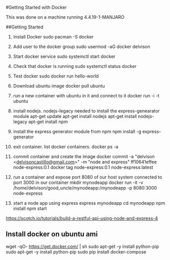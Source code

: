 #Getting Started with Docker

This was done on a machine running 4.4.19-1-MANJARO

##Getting Started

1. Install Docker
		sudo pacman -S docker

2. Add user to the docker group
		sudo usermod -aG docker delvison

3. Start docker service
		sudo systemctl start docker

4. Check that docker is running 
		sudo systemctl status docker

5. Test docker
		sudo docker run hello-world

6. Download ubuntu image
		docker pull ubuntu

7. run a new container with ubuntu in it and connect to it
		docker run -i -t ubuntu

8. install nodejs. nodejs-legacy needed to install the express-genearator module
		apt-get update
		apt-get install nodejs
		apt-get install nodejs-legacy 
		apt-get install npm

9. install the express generator module from npm
		npm install -g express-generator

10. exit container. list docker containers.
		docker ps -a

11. commit container and create the image
		docker commit -a "delvison &lt;delvisoncastillo@gmail.com&gt;" -m "node and express" ff10641effee  node-express:0.1
		docker tag node-express:0.1 node-express:latest

12. run a container and expose port 8080 of our host system connected to port 3000 in our container 
		mkdir mynodeapp
		docker run -it -v /home/delvison/good_uncle/mynodeapp:/mynodeapp -p 8080:3000 node-express


13. start a node app using express
		express mynodeapp
		cd mynodeapp
		npm install
		npm start

https://scotch.io/tutorials/build-a-restful-api-using-node-and-express-4

## Install docker on ubuntu ami
wget -qO- https://get.docker.com/ | sh
sudo apt-get -y install python-pip
sudo apt-get -y install python-pip
sudo pip install docker-compose


